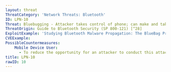 ```yaml
---
layout: threat
ThreatCategory: 'Network Threats: Bluetooth'
ID: LPN-10
Threat: Bluebugging - Attacker takes control of phone; can make and take calls, listen to phone conversations, read contacts and calendars
ThreatOrigin: Guide to Bluetooth Security (SP 800-121) [^28]
ExploitExample: 'Studying Bluetooth Malware Propagation: The BlueBag Project [^30]'
CVEExample:
PossibleCountermeasures:
    Mobile Device User:
      - To reduce the opportunity for an attacker to conduct this attack, disable Bluetooth on vulnerable (circa 2004) devices when that feature is not in use. [^J-Padgette-1]
title: LPN-10
rawID: 10
---
```

